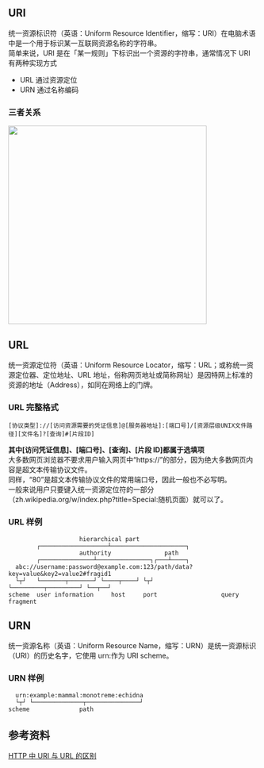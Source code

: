 ## URI

统一资源标识符（英语：Uniform Resource Identifier，缩写：URI）在电脑术语中是一个用于标识某一互联网资源名称的字符串。  
简单来说，URI 是在「某一规则」下标识出一个资源的字符串，通常情况下 URI 有两种实现方式

- URL 通过资源定位
- URN 通过名称编码

### 三者关系

<img src="/img/network/url.png" width="400">

## URL

统一资源定位符（英语：Uniform Resource Locator，缩写：URL；或称统一资源定位器、定位地址、URL 地址，俗称网页地址或简称网址）是因特网上标准的资源的地址（Address），如同在网络上的门牌。

### URL 完整格式

```
[协议类型]://[访问资源需要的凭证信息]@[服务器地址]:[端口号]/[资源层级UNIX文件路径][文件名]?[查询]#[片段ID]
```

**其中[访问凭证信息]、[端口号]、[查询]、[片段 ID]都属于选填项**  
大多数网页浏览器不要求用户输入网页中“https://”的部分，因为绝大多数网页内容是超文本传输协议文件。  
同样，“80”是超文本传输协议文件的常用端口号，因此一般也不必写明。  
一般来说用户只要键入统一资源定位符的一部分（zh.wikipedia.org/w/index.php?title=Special:随机页面）就可以了。

### URL 样例

```
                    hierarchical part
        ┌───────────────────┴─────────────────────┐
                    authority               path
        ┌───────────────┴───────────────┐┌───┴────┐
  abc://username:password@example.com:123/path/data?key=value&key2=value2#fragid1
  └┬┘   └───────┬───────┘ └────┬────┘ └┬┘           └─────────┬─────────┘ └──┬──┘
scheme  user information     host     port                  query         fragment
```

## URN

统一资源名称（英语：Uniform Resource Name，缩写：URN）是统一资源标识（URI）的历史名字，它使用 urn:作为 URI scheme。

### URN 样例

```
  urn:example:mammal:monotreme:echidna
  └┬┘ └──────────────┬───────────────┘
scheme              path
```

## 参考资料

[HTTP 中 URI 与 URL 的区别](https://juejin.cn/post/6844903933631004680)
